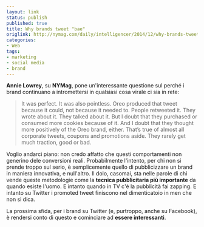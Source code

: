 ```yaml
---
layout: link
status: publish
published: true
title: Why brands tweet "bae"
origlink: http://nymag.com/daily/intelligencer/2014/12/why-brands-tweet-bae.html
categories:
- Web
tags:
- marketing
- social media
- brand
---
```


**Annie Lowrey**, su **NYMag**, pone un'interessante questione sul perché i brand continuano a intromettersi in qualsiasi cosa virale ci sia in rete:

> It was perfect. It was also pointless. Oreo produced that tweet because it could, not because it needed to. People retweeted it. They wrote about it. They talked about it. But I doubt that they purchased or consumed more cookies because of it. And I doubt that they thought more positively of the Oreo brand, either. That’s true of almost all corporate tweets, coupons and promotions aside. They rarely get much traction, good or bad.

Voglio andarci piano: non credo affatto che questi comportamenti non generino dele conversioni reali. Probabilmente l'intento, per chi non si prende troppo sul serio, è semplicemente quello di pubblicizzare un brand in maniera innovativa, e null'altro. Il dolo, casomai, sta nelle parole di chi vende queste metodologie come la **tecnica pubblicitaria più importante** da quando esiste l'uomo. E intanto quando in TV c'è la pubblicità fai zapping. E intanto su Twitter i promoted tweet finiscono nel dimenticatoio in men che non si dica.

La prossima sfida, per i brand su Twitter (e, purtroppo, anche su Facebook), è rendersi conto di questo e cominciare ad **essere interessanti**.


